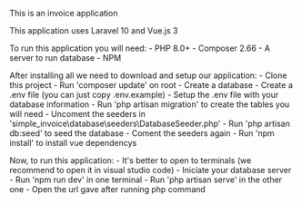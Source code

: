 This is an invoice application

This application uses Laravel 10 and Vue.js 3

To run this application you will need:
    - PHP 8.0+
    - Composer 2.66
    - A server to run database
    - NPM 
    
After installing all we need to download and setup our application:
    - Clone this project
    - Run 'composer update' on root
    - Create a database
    - Create a .env file (you can just copy .env.example)
    - Setup the .env file with your database information
    - Run 'php artisan migration' to create the tables you will need
    - Uncoment the seeders in 'simple_invoice\database\seeders\DatabaseSeeder.php'
    - Run 'php artisan db:seed' to seed the database
    - Coment the seeders again
    - Run 'npm install' to install vue dependencys

Now, to run this application:
    - It's better to open to terminals (we recommend to open it in visual studio code)
    - Iniciate your database server
    - Run 'npm run dev' in one terminal
    - Run 'php artisan serve' in the other one
    - Open the url gave after running php command